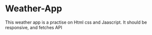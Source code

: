 # Weather-App
This  weather app is a practise on Html css and Jaascript.
It should be responsive, and fetches API
  